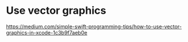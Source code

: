 # Use vector graphics
https://medium.com/simple-swift-programming-tips/how-to-use-vector-graphics-in-xcode-1c3b9f7aeb0e
